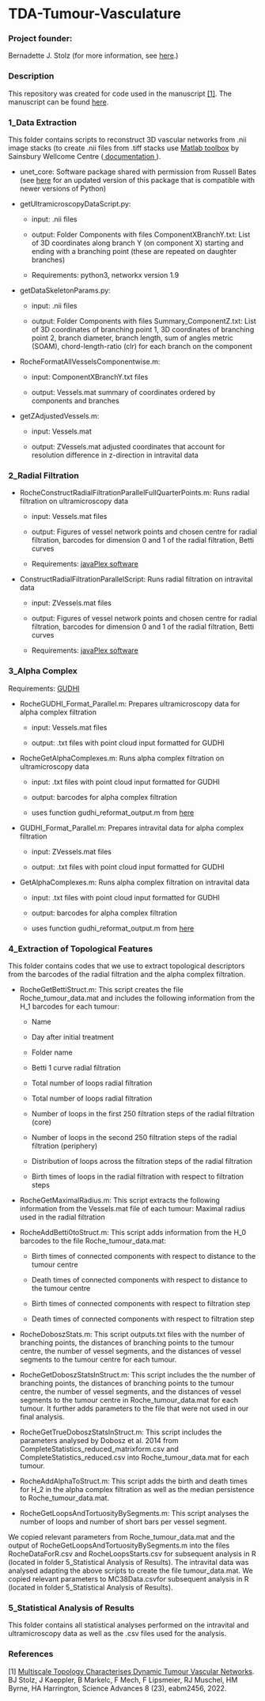# TDA-Tumour-Vasculature

<h3> Project founder: </h3> Bernadette J. Stolz (for more information, see <a href="https://www.maths.ox.ac.uk/people/bernadette.stolz"> here</a>.)
  
<h3> Description </h3>
  
This repository was created for code used in the manuscript <a href="#TDATumourVasculature">[1]</a>. The manuscript can be found <a href="https://arxiv.org/abs/2008.08667"> here</a>.

<h3> 1_Data Extraction </h3>

This folder contains scripts to reconstruct 3D vascular networks from .nii image stacks (to create .nii files from .tiff stacks use <a href="www.gatsby.ucl.ac.uk/~test/matlabTools.zip"> Matlab toolbox</a> by Sainsbury Wellcome Centre (<a href="https://github.com/SainsburyWellcomeCentre/aMAP/wiki"> documentation </a>). 

<ul>
	
<p>
<li>
unet_core: Software package shared with permission from Russell Bates (see <a href="https://github.com/psweens/Vascular-TDA/tree/main/2_Data_Extraction"> here</a> for an updated version of this package that is compatible with newer versions of Python)

<p>
<li>
getUltramicroscopyDataScript.py:
  <ul>

  <p>
  <li> 
  input: .nii files
  <p>
  <li> 
  output: Folder Components with files ComponentXBranchY.txt: List of 3D coordinates along branch Y (on component X) starting and ending with a branching point
    (these are repeated on daughter branches)
  <p>
  <li> 
  Requirements: python3,  networkx version 1.9
  </ul>
  
<p>
<li>
getDataSkeletonParams.py:
  <ul>

  <p>
  <li> 
  input: .nii files
  <p>
  <li> 
  output: Folder Components with files Summary_ComponentZ.txt: List of 3D coordinates of branching point 1, 3D coordinates of branching point 2, branch diameter,
    branch length, sum of angles metric (SOAM), chord-length-ratio (clr) for each branch on the component
  </ul>
    
<p>
<li>
RocheFormatAllVesselsComponentwise.m:
  <ul>

  <p>
  <li> 
  input: ComponentXBranchY.txt files
  <p>
  <li> 
  output: Vessels.mat summary of coordinates ordered by components and branches
  </ul>
    
<p>
<li>
getZAdjustedVessels.m:
  <ul>

  <p>
  <li> 
  input: Vessels.mat
  <p>
  <li> 
  output: ZVessels.mat adjusted coordinates that account for resolution difference in z-direction in intravital data
  </ul>
 
</ul>


<h3> 2_Radial Filtration </h3>

<ul>
    
<p>
<li>
RocheConstructRadialFiltrationParallelFullQuarterPoints.m: Runs radial filtration on
  ultramicroscopy data
  <ul>

  <p>
  <li> 
  input: Vessels.mat files
  <p>
  <li> 
  output: Figures of vessel network points and chosen centre for radial filtration,
  barcodes for dimension 0 and 1 of the radial filtration, Betti curves
  <p>
  <li> 
  Requirements:  <a href="http://appliedtopology.github.io/javaplex/"> javaPlex software</a>
  </ul>
    
<p>
<li>
ConstructRadialFiltrationParallelScript: Runs radial filtration on
  intravital data
  <ul>

  <p>
  <li> 
  input: ZVessels.mat files
  <p>
  <li> 
  output: Figures of vessel network points and chosen centre for radial filtration,
  barcodes for dimension 0 and 1 of the radial filtration, Betti curves
  <p>
  <li> 
  Requirements:  <a href="http://appliedtopology.github.io/javaplex/"> javaPlex software</a>
  </ul>
 
</ul>


<h3> 3_Alpha Complex </h3>

Requirements: <a href="https://gudhi.inria.fr/"> GUDHI</a>

<ul>
<p>
<li>
RocheGUDHI_Format_Parallel.m: Prepares ultramicroscopy data for alpha complex filtration
  <ul>

  <p>
  <li> 
  input: Vessels.mat files
  <p>
  <li> 
  output: .txt files with point cloud input formatted for GUDHI
  </ul>
<p>
<li>
RocheGetAlphaComplexes.m: Runs alpha complex filtration on ultramicroscopy data
  <ul>

  <p>
  <li> 
  input: .txt files with point cloud input formatted for GUDHI
  <p>
  <li> 
  output: barcodes for alpha complex filtration 
  <p>
  <li> 
  uses function gudhi_reformat_output.m from <a href="https://github.com/n-otter/PH-roadmap"> here</a>
  </ul>
    
<p>
<li>
GUDHI_Format_Parallel.m: Prepares intravital data for alpha complex filtration
  <ul>

  <p>
  <li> 
  input: ZVessels.mat files
  <p>
  <li> 
  output: .txt files with point cloud input formatted for GUDHI
  </ul>
  
<p>
<li>
GetAlphaComplexes.m: Runs alpha complex filtration on intravital data
  <ul>

  <p>
  <li> 
  input: .txt files with point cloud input formatted for GUDHI
  <p>
  <li> 
  output: barcodes for alpha complex filtration 
  <p>
  <li> 
  uses function gudhi_reformat_output.m from <a href="https://github.com/n-otter/PH-roadmap"> here</a>
  </ul>
 
</ul>


<h3> 4_Extraction of Topological Features </h3>
This folder contains codes that we use to extract topological descriptors from
the barcodes of the radial filtration and the alpha complex filtration.


<ul>
<p>
<li> 
RocheGetBettiStruct.m: This script creates the file Roche_tumour_data.mat and includes the following information from the H_1 barcodes for each tumour:
  <ul>    
    
  <p>
  <li> 
  Name
  <p>
  <li> 
  Day after initial treatment
  <p>
  <li> 
  Folder name
  <p>
  <li> 
  Betti 1 curve radial filtration
  <p>
  <li> 
  Total number of loops radial filtration
  <p>
  <li> 
  Total number of loops radial filtration
  <p>
  <li> 
  Number of loops in the first 250 filtration steps of the radial filtration (core)
  <p>
  <li> 
  Number of loops in the second 250 filtration steps of the radial filtration (periphery)
  <p>
  <li> 
  Distribution of loops across the filtration steps of the radial filtration
  <p>
  <li> 
  Birth times of loops in the radial filtration with respect to filtration steps
  </ul>
 
<p>
<li> 
RocheGetMaximalRadius.m: This script extracts the following information from the Vessels.mat file of each tumour: Maximal radius used in the radial filtration
    
    
<p>
<li> 
RocheAddBetti0toStruct.m: This script adds information from the H_0 barcodes to the file Roche_tumour_data.mat:
  <ul>
  <p>
  <li>   
  Birth times of connected components with respect to distance to the tumour centre
    <p>
  <li>   
  Death times of connected components with respect to distance to the tumour centre
    <p>
  <li>   
  Birth times of connected components with respect to filtration step
    <p>
  <li>   
  Death times of connected components with respect to filtration step

    
  </ul>
  
<p>
<li> 
RocheDoboszStats.m: This script outputs.txt files with the number of branching points, the distances of branching points to the tumour centre, the number of vessel segments, and the distances of vessel segments to the tumour centre for each tumour.
  
<p>
<li> 
RocheGetDoboszStatsInStruct.m: This script includes the the number of branching points, the distances of branching points to the tumour centre, the number of vessel segments, and the distances of vessel segments to the tumour centre in Roche_tumour_data.mat for each tumour.
It further adds parameters to the file that were not used in our final analysis.
  
<p>
<li> 
RocheGetTrueDoboszStatsInStruct.m: This script includes the parameters analysed by Dobosz et al. 2014 from CompleteStatistics_reduced_matrixform.csv and CompleteStatistics_reduced.csv into Roche_tumour_data.mat for each tumour.
  
<p>
<li> 
RocheAddAlphaToStruct.m: This script adds the birth and death times for H_2 in the alpha complex filtration as well as the median persistence to Roche_tumour_data.mat.
  
<p>
<li> 
RocheGetLoopsAndTortuosityBySegments.m: This script analyses the number of loops and number of short bars per vessel segment.
</ul>

We copied relevant parameters from Roche_tumour_data.mat and the output of RocheGetLoopsAndTortuosityBySegments.m into the files RocheDataForR.csv and RocheLoopsStarts.csv for subsequent analysis in R (located in folder 5_Statistical Analysis of Results).
The intravital data was analysed adapting the above scripts to create the file tumour_data.mat. We copied relevant parameters to MC38Data.csvfor subsequent analysis in R (located in folder 5_Statistical Analysis of Results).


<h3> 5_Statistical Analysis of Results </h3>

This folder contains all statistical analyses performed on the intravital and ultramicroscopy data as well as the .csv files used for the analysis.


<h3> References </h3>
<a name="TDATumourVasculature">[1]</a> <a href="https://www.science.org/doi/full/10.1126/sciadv.abm2456"> Multiscale Topology Characterises Dynamic Tumour Vascular Networks</a>. BJ Stolz, J Kaeppler, B
	Markelc, F Mech, F Lipsmeier, RJ Muschel, HM Byrne, HA Harrington,  Science Advances 8 (23), eabm2456, 2022.


